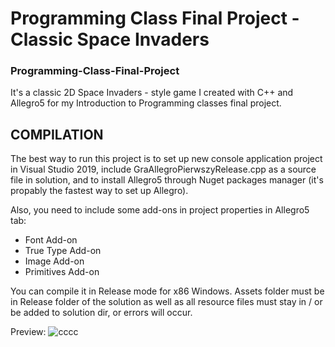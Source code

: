 # Programming Class Final Project - Classic Space Invaders

### Programming-Class-Final-Project
It's a classic 2D Space Invaders - style game I created with C++ and Allegro5 for my Introduction to Programming classes final project.

## COMPILATION
The best way to run this project is to set up new console application project in Visual Studio 2019, include GraAllegroPierwszyRelease.cpp
as a source file in solution, and to install Allegro5 through Nuget packages manager (it's propably the fastest way to set up Allegro).

Also, you need to include some add-ons in project properties in Allegro5 tab:
* Font Add-on
* True Type Add-on
* Image Add-on
* Primitives Add-on

You can compile it in Release mode for x86 Windows. 
Assets folder must be in Release folder of the solution as well as all resource files must stay in / or be added to solution dir, or errors will occur.


Preview:
![cccc](https://user-images.githubusercontent.com/59512535/83978236-5473e200-a906-11ea-88a0-8b76a74981bf.png)
